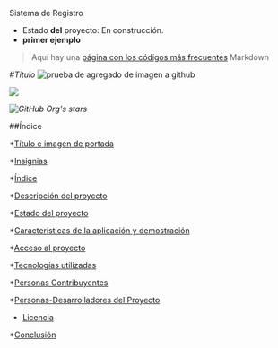 <hi> Sistema de Registro</h1>

- Estado **del** proyecto: En construcción.
- **primer ejemplo**
> Aquí hay una [página con los códigos más frecuentes](https://en.support.wordprss.com/markdown-quick-reference/) Markdown
>
<em> #Titulo </em>
![prueba de agregado de imagen a github](https://github.com/LedesmaMHL/pruebas-alura/assets/160449633/aa27f7d9-ee6e-4ee2-93bb-f2ca5e2fc81c)
 <p align="left">
   <img src="https://img.shields.io/badge/STATUS-EN%20DESAROLLO-green">
   </p>

   <em>![GitHub Org's stars](https://img.shields.io/github/stars/camilafernanda?style=social) </em>
    
##Índice

*[Título e imagen de portada](#Título-e-imagen-de-portada)

*[Insignias](#insignias)

*[Índice](#índice)

*[Descripción del proyecto](#descripción-del-proyecto)

*[Estado del proyecto](#Estado-del-proyecto)

*[Características de la aplicación y demostración](#Características-de-la-aplicación-y-demostración)

*[Acceso al proyecto](#acceso-proyecto)

*[Tecnologías utilizadas](#tecnologías-utilizadas)

*[Personas Contribuyentes](#personas-contribuyentes)

*[Personas-Desarrolladores del Proyecto](#personas-desarrolladores)

* [Licencia](#licencia)

*[Conclusión](#conclusión)

